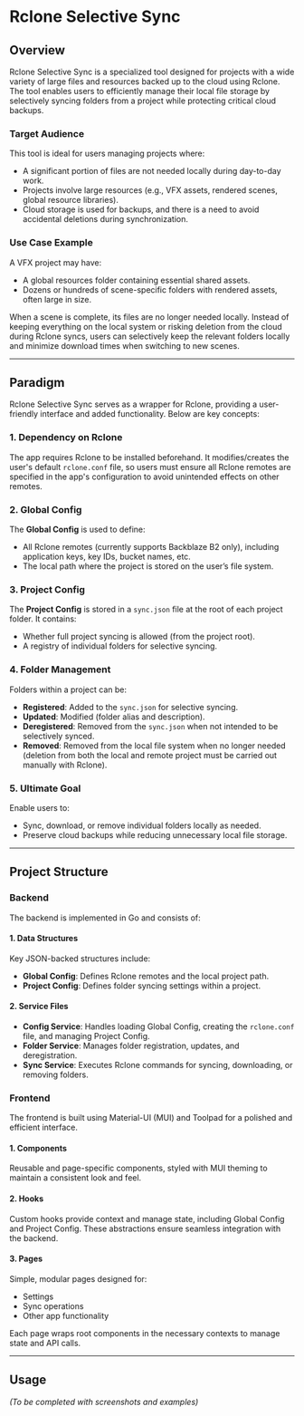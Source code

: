 # Rclone Selective Sync

## Overview
Rclone Selective Sync is a specialized tool designed for projects with a wide variety of large files and resources backed up to the cloud using Rclone. The tool enables users to efficiently manage their local file storage by selectively syncing folders from a project while protecting critical cloud backups.

### Target Audience
This tool is ideal for users managing projects where:
- A significant portion of files are not needed locally during day-to-day work.
- Projects involve large resources (e.g., VFX assets, rendered scenes, global resource libraries).
- Cloud storage is used for backups, and there is a need to avoid accidental deletions during synchronization.

### Use Case Example
A VFX project may have:
- A global resources folder containing essential shared assets.
- Dozens or hundreds of scene-specific folders with rendered assets, often large in size.

When a scene is complete, its files are no longer needed locally. Instead of keeping everything on the local system or risking deletion from the cloud during Rclone syncs, users can selectively keep the relevant folders locally and minimize download times when switching to new scenes.

---

## Paradigm
Rclone Selective Sync serves as a wrapper for Rclone, providing a user-friendly interface and added functionality. Below are key concepts:

### 1. Dependency on Rclone
The app requires Rclone to be installed beforehand. It modifies/creates the user's default `rclone.conf` file, so users must ensure all Rclone remotes are specified in the app's configuration to avoid unintended effects on other remotes.

### 2. Global Config
The **Global Config** is used to define:
- All Rclone remotes (currently supports Backblaze B2 only), including application keys, key IDs, bucket names, etc.
- The local path where the project is stored on the user’s file system.

### 3. Project Config
The **Project Config** is stored in a `sync.json` file at the root of each project folder. It contains:
- Whether full project syncing is allowed (from the project root).
- A registry of individual folders for selective syncing.

### 4. Folder Management
Folders within a project can be:
- **Registered**: Added to the `sync.json` for selective syncing.
- **Updated**: Modified (folder alias and description).
- **Deregistered**: Removed from the `sync.json` when not intended to be selectively synced.
- **Removed**: Removed from the local file system when no longer needed (deletion from both the local and remote project must be carried out manually with Rclone).

### 5. Ultimate Goal
Enable users to:
- Sync, download, or remove individual folders locally as needed.
- Preserve cloud backups while reducing unnecessary local file storage.

---

## Project Structure

### Backend
The backend is implemented in Go and consists of:

#### 1. Data Structures
Key JSON-backed structures include:
- **Global Config**: Defines Rclone remotes and the local project path.
- **Project Config**: Defines folder syncing settings within a project.

#### 2. Service Files
- **Config Service**: Handles loading Global Config, creating the `rclone.conf` file, and managing Project Config.
- **Folder Service**: Manages folder registration, updates, and deregistration.
- **Sync Service**: Executes Rclone commands for syncing, downloading, or removing folders.

### Frontend
The frontend is built using Material-UI (MUI) and Toolpad for a polished and efficient interface.

#### 1. Components
Reusable and page-specific components, styled with MUI theming to maintain a consistent look and feel.

#### 2. Hooks
Custom hooks provide context and manage state, including Global Config and Project Config. These abstractions ensure seamless integration with the backend.

#### 3. Pages
Simple, modular pages designed for:
- Settings
- Sync operations
- Other app functionality

Each page wraps root components in the necessary contexts to manage state and API calls.

---

## Usage
_(To be completed with screenshots and examples)_

